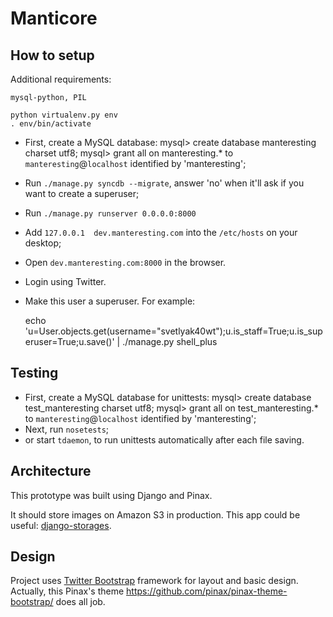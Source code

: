 Manticore
=========

How to setup
------------

Additional requirements:

    mysql-python, PIL

    python virtualenv.py env
    . env/bin/activate

* First, create a MySQL database:
    mysql> create database manteresting charset utf8;
    mysql> grant all on manteresting.* to `manteresting`@`localhost` identified by 'manteresting';
* Run `./manage.py syncdb --migrate`, answer 'no' when it'll ask if you want to create a superuser;
* Run `./manage.py runserver 0.0.0.0:8000`
* Add `127.0.0.1  dev.manteresting.com` into the `/etc/hosts` on your desktop;
* Open `dev.manteresting.com:8000` in the browser.
* Login using Twitter.
* Make this user a superuser. For example:

    echo 'u=User.objects.get(username="svetlyak40wt");u.is_staff=True;u.is_superuser=True;u.save()' | ./manage.py shell_plus

Testing
-------

* First, create a MySQL database for unittests:
    mysql> create database test_manteresting charset utf8;
    mysql> grant all on test_manteresting.* to `manteresting`@`localhost` identified by 'manteresting';
* Next, run `nosetests`;
* or start `tdaemon`, to run unittests automatically after each file saving.


Architecture
------------

This prototype was built using Django and Pinax.

It should store images on Amazon S3 in production. This app could be useful:
[django-storages](http://django-storages.readthedocs.org/en/latest/backends/amazon-S3.html).

Design
------

Project uses [Twitter Bootstrap](http://twitter.github.com/bootstrap/) framework for layout and basic design.
Actually, this Pinax's theme https://github.com/pinax/pinax-theme-bootstrap/
does all job.
